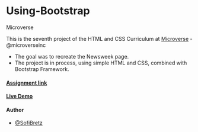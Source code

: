 # Using-Bootstrap

Microverse

This is the seventh project of the HTML and CSS Curriculum at [Microverse](https://www.microverse.org/) - @microverseinc
* The goal was to recreate the Newsweek page.
* The project is in process, using simple HTML and CSS, combined with Bootstrap Framework.


#### [Assignment link](https://www.theodinproject.com/courses/html5-and-css3/lessons/using-bootstrap)

#### [Live Demo](https://rawcdn.githack.com/SofiBretz/Using-Bootstrap/cb75de5589ac81458961d48cce930dd5acb14ff1/index.html)

#### Author

* [@SofiBretz](https://github.com/SofiBretz)
